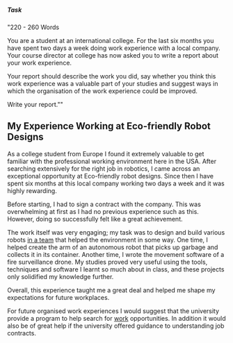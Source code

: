 ##### Task

"220 - 260 Words

You are a student at an international college. For the last six months you have spent two days a week doing work experience with a local company. Your course director at college has now asked you to write a report about your work experience. 

Your report should describe the work you did, say whether you think this work experience was a valuable part of your studies and suggest ways in which the organisation of the work experience could be improved. 

Write your report.""

## My Experience Working at Eco-friendly Robot Designs

As a college student from Europe I found it extremely valuable to get familiar with the professional working environment here in the USA. After searching extensively for the right job in robotics, I came across an exceptional opportunity at Eco-friendly robot designs. Since then I have spent six months at this local company working two days a week and it was highly rewarding.

Before starting, I had to sign a contract with the company. This was overwhelming at first as I had no previous experience such as this. However, doing so successfully felt like a great achievement.

The work itself was very engaging; my task was to design and build various robots <u>in a team</u> that helped the environment in some way. One time, I helped create the arm of an autonomous robot that picks up garbage and collects it in its container. Another time, I wrote the movement software of a fire surveillance drone. My studies proved very useful using the tools, techniques and software I learnt so much about in class, and these projects only solidified my knowledge further.

Overall, this experience taught me a great deal and helped me shape my expectations for future workplaces.

For future organised work experiences I would suggest that the university provide a program to help search for <u>work</u> opportunities. In addition it would also be of great help if the university offered guidance to understanding job contracts.


